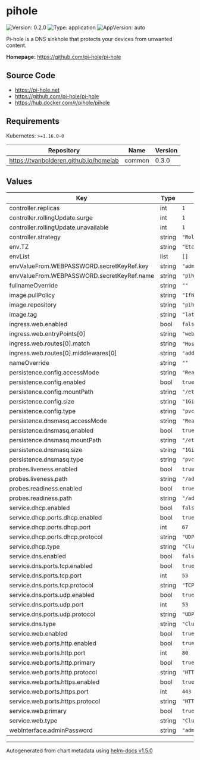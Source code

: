 # pihole

![Version: 0.2.0](https://img.shields.io/badge/Version-0.2.0-informational?style=flat-square) ![Type: application](https://img.shields.io/badge/Type-application-informational?style=flat-square) ![AppVersion: auto](https://img.shields.io/badge/AppVersion-auto-informational?style=flat-square)

Pi-hole is a DNS sinkhole that protects your devices from unwanted content.

**Homepage:** <https://github.com/pi-hole/pi-hole>

## Source Code

* <https://pi-hole.net>
* <https://github.com/pi-hole/pi-hole>
* <https://hub.docker.com/r/pihole/pihole>

## Requirements

Kubernetes: `>=1.16.0-0`

| Repository | Name | Version |
|------------|------|---------|
| https://tvanbolderen.github.io/homelab | common | 0.3.0 |

## Values

| Key | Type | Default | Description |
|-----|------|---------|-------------|
| controller.replicas | int | `1` |  |
| controller.rollingUpdate.surge | int | `1` |  |
| controller.rollingUpdate.unavailable | int | `1` |  |
| controller.strategy | string | `"RollingUpdate"` |  |
| env.TZ | string | `"Etc/UTC"` |  |
| envList | list | `[]` |  |
| envValueFrom.WEBPASSWORD.secretKeyRef.key | string | `"admin-password"` |  |
| envValueFrom.WEBPASSWORD.secretKeyRef.name | string | `"pihole-credentials"` |  |
| fullnameOverride | string | `""` |  |
| image.pullPolicy | string | `"IfNotPresent"` |  |
| image.repository | string | `"pihole/pihole"` |  |
| image.tag | string | `"latest"` |  |
| ingress.web.enabled | bool | `false` |  |
| ingress.web.entryPoints[0] | string | `"websecure"` |  |
| ingress.web.routes[0].match | string | `"Host(`test.example.com`)"` |  |
| ingress.web.routes[0].middlewares[0] | string | `"addprefix"` |  |
| nameOverride | string | `""` |  |
| persistence.config.accessMode | string | `"ReadWriteOnce"` |  |
| persistence.config.enabled | bool | `true` |  |
| persistence.config.mountPath | string | `"/etc/pihole"` |  |
| persistence.config.size | string | `"1Gi"` |  |
| persistence.config.type | string | `"pvc"` |  |
| persistence.dnsmasq.accessMode | string | `"ReadWriteOnce"` |  |
| persistence.dnsmasq.enabled | bool | `true` |  |
| persistence.dnsmasq.mountPath | string | `"/etc/dnsmasq.d"` |  |
| persistence.dnsmasq.size | string | `"1Gi"` |  |
| persistence.dnsmasq.type | string | `"pvc"` |  |
| probes.liveness.enabled | bool | `true` |  |
| probes.liveness.path | string | `"/admin.index.php"` |  |
| probes.readiness.enabled | bool | `true` |  |
| probes.readiness.path | string | `"/admin.index.php"` |  |
| service.dhcp.enabled | bool | `false` |  |
| service.dhcp.ports.dhcp.enabled | bool | `true` |  |
| service.dhcp.ports.dhcp.port | int | `67` |  |
| service.dhcp.ports.dhcp.protocol | string | `"UDP"` |  |
| service.dhcp.type | string | `"ClusterIP"` |  |
| service.dns.enabled | bool | `false` |  |
| service.dns.ports.tcp.enabled | bool | `true` |  |
| service.dns.ports.tcp.port | int | `53` |  |
| service.dns.ports.tcp.protocol | string | `"TCP"` |  |
| service.dns.ports.udp.enabled | bool | `true` |  |
| service.dns.ports.udp.port | int | `53` |  |
| service.dns.ports.udp.protocol | string | `"UDP"` |  |
| service.dns.type | string | `"ClusterIP"` |  |
| service.web.enabled | bool | `true` |  |
| service.web.ports.http.enabled | bool | `true` |  |
| service.web.ports.http.port | int | `80` |  |
| service.web.ports.http.primary | bool | `true` |  |
| service.web.ports.http.protocol | string | `"HTTP"` |  |
| service.web.ports.https.enabled | bool | `true` |  |
| service.web.ports.https.port | int | `443` |  |
| service.web.ports.https.protocol | string | `"HTTPS"` |  |
| service.web.primary | bool | `true` |  |
| service.web.type | string | `"ClusterIP"` |  |
| webInterface.adminPassword | string | `"admin"` |  |

----------------------------------------------
Autogenerated from chart metadata using [helm-docs v1.5.0](https://github.com/norwoodj/helm-docs/releases/v1.5.0)
